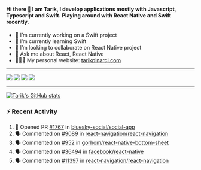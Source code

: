 #### Hi there 👋 I am Tarik, I develop applications mostly with Javascript, Typescript and Swift. Playing around with React Native and Swift recently.


- 🔭 I’m currently working on a Swift project
- 🌱 I’m currently learning Swift
- 👯 I’m looking to collaborate on React Native project
- 💬 Ask me about React, React Native
- 🧑🏻‍💻 My personal website: <a target="_blank" href="https://tarikpinarci.com/">tarikpinarci.com</a>




---


<a target="_blank" href="https://www.linkedin.com/in/tarik-pinarci"><img src="https://img.shields.io/badge/-LinkedIn-0077B5?style=for-the-badge&logo=Linkedin&logoColor=white"></img></a>
<a target="_blank" href="mailto:tarikdotcom@gmail.com"><img src="https://img.shields.io/badge/-Gmail-D14836?style=for-the-badge&logo=Gmail&logoColor=white"></img></a>
<a target="_blank" href="https://medium.com/@tarikfp"><img src="https://img.shields.io/badge/-Medium-12100E?style=for-the-badge&logo=Medium&logoColor=white"></img></a>
<a target="_blank" href="https://stackoverflow.com/users/9631529/tarik"><img src="https://img.shields.io/badge/-Stackoverflow-F48224?style=for-the-badge&logo=stack-overflow&logoColor=white"></img></a>

---


[![Tarik's GitHub stats](https://github-readme-stats-pi-sable.vercel.app/api?username=tarikfp&show_icons=true&theme=radical)](https://github.com/tarikfp/github-readme-stats)


### :zap: Recent Activity

<!--START_SECTION:activity-->
1. 💪 Opened PR [#1767](https://github.com/bluesky-social/social-app/pull/1767) in [bluesky-social/social-app](https://github.com/bluesky-social/social-app)
2. 🗣 Commented on [#9089](https://github.com/react-navigation/react-navigation/issues/9089#issuecomment-1736006787) in [react-navigation/react-navigation](https://github.com/react-navigation/react-navigation)
3. 🗣 Commented on [#952](https://github.com/gorhom/react-native-bottom-sheet/pull/952#issuecomment-1696094821) in [gorhom/react-native-bottom-sheet](https://github.com/gorhom/react-native-bottom-sheet)
4. 🗣 Commented on [#36494](https://github.com/facebook/react-native/issues/36494#issuecomment-1675862554) in [facebook/react-native](https://github.com/facebook/react-native)
5. 🗣 Commented on [#11397](https://github.com/react-navigation/react-navigation/issues/11397#issuecomment-1607417643) in [react-navigation/react-navigation](https://github.com/react-navigation/react-navigation)
<!--END_SECTION:activity-->







